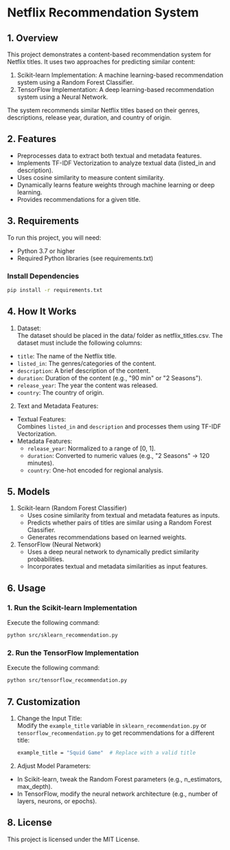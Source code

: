 # Netflix Recommendation System

## 1. Overview
This project demonstrates a content-based recommendation system for Netflix titles. It uses two approaches for predicting similar content:

 1. Scikit-learn Implementation: A machine learning-based recommendation system using a Random Forest Classifier.
 2. TensorFlow Implementation: A deep learning-based recommendation system using a Neural Network.

The system recommends similar Netflix titles based on their genres, descriptions, release year, duration, and country of origin.

## 2. Features
- Preprocesses data to extract both textual and metadata features.
- Implements TF-IDF Vectorization to analyze textual data (listed_in and description).
- Uses cosine similarity to measure content similarity.
- Dynamically learns feature weights through machine learning or deep learning.
- Provides recommendations for a given title.

## 3. Requirements
To run this project, you will need:

- Python 3.7 or higher
- Required Python libraries (see requirements.txt)

### Install Dependencies
  ```bash
  pip install -r requirements.txt
  ```

## 4. How It Works
1. Dataset: <br>
The dataset should be placed in the data/ folder as netflix_titles.csv. The dataset must include the following columns:

- ```title```: The name of the Netflix title.
- ```listed_in```: The genres/categories of the content.
- ```description```: A brief description of the content.
- ```duration```: Duration of the content (e.g., "90 min" or "2 Seasons").
- ```release_year```: The year the content was released.
- ```country```: The country of origin.
2. Text and Metadata Features: <br>
- Textual Features: <br>
       Combines ```listed_in``` and ```description``` and processes them using TF-IDF Vectorization.
- Metadata Features:
     - ```release_year```: Normalized to a range of [0, 1].
     - ```duration```: Converted to numeric values (e.g., "2 Seasons" → 120 minutes).
     - ```country```: One-hot encoded for regional analysis.
 
## 5. Models
1. Scikit-learn (Random Forest Classifier)
   - Uses cosine similarity from textual and metadata features as inputs.
   - Predicts whether pairs of titles are similar using a Random Forest Classifier.
   - Generates recommendations based on learned weights.
2. TensorFlow (Neural Network)
   - Uses a deep neural network to dynamically predict similarity probabilities.
   - Incorporates textual and metadata similarities as input features.
  
## 6. Usage
### 1. Run the Scikit-learn Implementation
Execute the following command: <br>
```bash
python src/sklearn_recommendation.py
```
### 2. Run the TensorFlow Implementation
Execute the following command: <br>
```bash
python src/tensorflow_recommendation.py
```

## 7. Customization
1. Change the Input Title: <br>
Modify the ```example_title``` variable in ```sklearn_recommendation.py``` or ```tensorflow_recommendation.py``` to get recommendations for a different title:
   ```bash
   example_title = "Squid Game"  # Replace with a valid title
   ```
2. Adjust Model Parameters:<br>
- In Scikit-learn, tweak the Random Forest parameters (e.g., n_estimators, max_depth).
- In TensorFlow, modify the neural network architecture (e.g., number of layers, neurons, or epochs).

## 8. License
This project is licensed under the MIT License.

